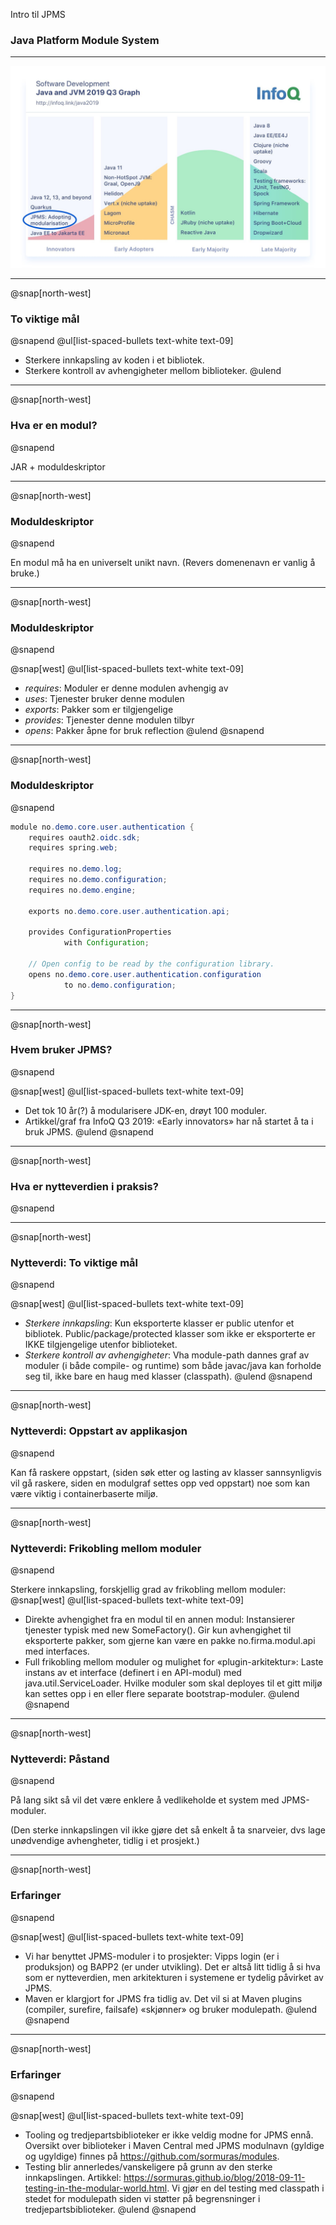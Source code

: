 Intro til JPMS
### Java Platform Module System

---

![IMAGE](assets/img/jpms-adoption.jpeg)

---

@snap[north-west]
### To viktige mål
@snapend
@ul[list-spaced-bullets text-white text-09]
- Sterkere innkapsling av koden i et bibliotek.
- Sterkere kontroll av avhengigheter mellom biblioteker.
@ulend


---
@snap[north-west]
### Hva er en modul?
@snapend

JAR + moduldeskriptor


---
@snap[north-west]
### Moduldeskriptor
@snapend

En modul må ha en universelt unikt navn. (Revers domenenavn er vanlig å bruke.)


---
@snap[north-west]
### Moduldeskriptor
@snapend

@snap[west]
@ul[list-spaced-bullets text-white text-09]
- _requires_: Moduler er denne modulen avhengig av
- _uses_: Tjenester bruker denne modulen
- _exports_: Pakker som er tilgjengelige
- _provides_: Tjenester denne modulen tilbyr
- _opens_: Pakker åpne for bruk reflection
@ulend
@snapend

---
@snap[north-west]
### Moduldeskriptor
@snapend

```java
module no.demo.core.user.authentication {
    requires oauth2.oidc.sdk;
    requires spring.web;

    requires no.demo.log;
    requires no.demo.configuration;
    requires no.demo.engine;

    exports no.demo.core.user.authentication.api;

    provides ConfigurationProperties
            with Configuration;

    // Open config to be read by the configuration library.
    opens no.demo.core.user.authentication.configuration
            to no.demo.configuration;
}
```


---
@snap[north-west]
### Hvem bruker JPMS?
@snapend

@snap[west]
@ul[list-spaced-bullets text-white text-09]
- Det tok 10 år(?) å modularisere JDK-en, drøyt 100 moduler.
- Artikkel/graf fra InfoQ Q3 2019: «Early innovators» har nå startet å ta i bruk JPMS.
@ulend
@snapend


---
@snap[north-west]
### Hva er nytteverdien i praksis?
@snapend


---
@snap[north-west]
### Nytteverdi: To viktige mål
@snapend

@snap[west]
@ul[list-spaced-bullets text-white text-09]
- *Sterkere innkapsling*: Kun eksporterte klasser er public utenfor et bibliotek. Public/package/protected klasser som ikke er eksporterte er IKKE tilgjengelige utenfor biblioteket.
- *Sterkere kontroll av avhengigheter*: Vha module-path dannes graf av moduler (i både compile- og runtime) som både javac/java kan forholde seg til, ikke bare en haug med klasser (classpath).
@ulend
@snapend


---
@snap[north-west]
### Nytteverdi: Oppstart av applikasjon
@snapend

Kan få raskere oppstart, (siden søk etter og lasting av klasser sannsynligvis vil gå raskere, siden en modulgraf settes opp ved oppstart) noe som kan være viktig i containerbaserte miljø.


---
@snap[north-west]
### Nytteverdi: Frikobling mellom moduler
@snapend

Sterkere innkapsling, forskjellig grad av frikobling mellom moduler:
@snap[west]
@ul[list-spaced-bullets text-white text-09]
- Direkte avhengighet fra en modul til en annen modul: Instansierer tjenester typisk med new SomeFactory(). Gir kun avhengighet til eksporterte pakker, som gjerne kan være en pakke no.firma.modul.api med interfaces.
- Full frikobling mellom moduler og mulighet for «plugin-arkitektur»: Laste instans av et interface (definert i en API-modul) med java.util.ServiceLoader. Hvilke moduler som skal deployes til et gitt miljø kan settes opp i en eller flere separate bootstrap-moduler.
@ulend
@snapend


---
@snap[north-west]
### Nytteverdi: Påstand
@snapend

På lang sikt så vil det være enklere å vedlikeholde et system med JPMS-moduler.

(Den sterke innkapslingen vil ikke gjøre det så enkelt å ta snarveier, dvs lage unødvendige avhengheter, tidlig i et prosjekt.)

---
@snap[north-west]
### Erfaringer
@snapend

@snap[west]
@ul[list-spaced-bullets text-white text-09]
- Vi har benyttet JPMS-moduler i to prosjekter: Vipps login (er i produksjon) og BAPP2 (er under utvikling). Det er altså litt tidlig å si hva som er nytteverdien, men arkitekturen i systemene er tydelig påvirket av JPMS.
- Maven er klargjort for JPMS fra tidlig av. Det vil si at Maven plugins (compiler, surefire, failsafe) «skjønner» og bruker modulepath.
@ulend
@snapend

---
@snap[north-west]
### Erfaringer
@snapend

@snap[west]
@ul[list-spaced-bullets text-white text-09]
- Tooling og tredjepartsbiblioteker er ikke veldig modne for JPMS ennå.
Oversikt over biblioteker i Maven Central med JPMS modulnavn (gyldige og ugyldige) finnes på https://github.com/sormuras/modules.
- Testing blir annerledes/vanskeligere på grunn av den sterke innkapslingen. Artikkel: https://sormuras.github.io/blog/2018-09-11-testing-in-the-modular-world.html. Vi gjør en del testing med classpath i stedet for modulepath siden vi støtter på begrensninger i tredjepartsbiblioteker.
@ulend
@snapend
